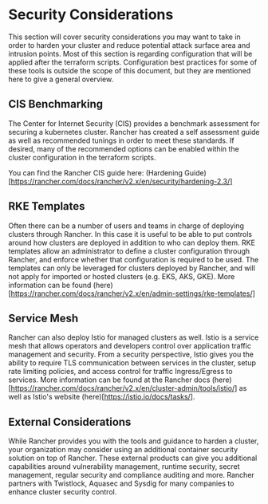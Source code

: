 # Security Considerations

This section will cover security considerations you may want to take in order to harden your cluster and reduce potential attack surface area and intrusion points.  Most of this section is regarding configuration that will be applied after the terraform scripts. Configuration best practices for some of these tools is outside the scope of this document, but they are mentioned here to give a general overview.

## CIS Benchmarking

The Center for Internet Security (CIS) provides a benchmark assessment for securing a kubernetes cluster. Rancher has created a self assessment guide as well as recommended tunings in order to meet these standards.  If desired, many of the recommended options can be enabled within the cluster configuration in the terraform scripts.

You can find the Rancher CIS guide here: (Hardening Guide)[https://rancher.com/docs/rancher/v2.x/en/security/hardening-2.3/]

## RKE Templates

Often there can be a number of users and teams in charge of deploying clusters through Rancher.  In this case it is useful to be able to put controls around how clusters are deployed in addition to who can deploy them.  RKE templates allow an administrator to define a cluster configuration through Rancher, and enforce whether that configuration is required to be used.  The templates can only be leveraged for clusters deployed by Rancher, and will not apply for imported or hosted clusters (e.g. EKS, AKS, GKE). More information can be found (here)[https://rancher.com/docs/rancher/v2.x/en/admin-settings/rke-templates/]

## Service Mesh

Rancher can also deploy Istio for managed clusters as well.  Istio is a service mesh that allows operators and developers control over application traffic management and security.  From a security perspective, Istio gives you the ability to require TLS communication between services in the cluster, setup rate limiting policies, and access control for traffic Ingress/Egress to services.  More information can be found at the Rancher docs (here)[https://rancher.com/docs/rancher/v2.x/en/cluster-admin/tools/istio/] as well as Istio's website (here)[https://istio.io/docs/tasks/].  

## External Considerations

While Rancher provides you with the tools and guidance to harden a cluster, your organization may consider using an additional container security solution on top of Rancher.  These external products can give you additional capabilities around vulnerability management, runtime security, secret management, regular security and compliance auditing and more.  Rancher partners with Twistlock, Aquasec and Sysdig for many companies to enhance cluster security control.



